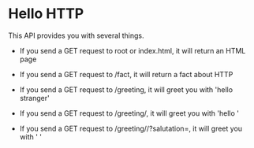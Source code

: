 # Hello HTTP

This API provides you with several things. 

- If you send a GET request to root or index.html, it will return an HTML page

- If you send a GET request to /fact, it will return a fact about HTTP

- If you send a GET request to /greeting, it will greet you with 'hello stranger'

- If you send a GET request to /greeting/<name>, it will greet you with 'hello <name>'

- If you send a GET request to /greeting/<name>/?salutation=<salutation>, it will greet you with '<salutation> <name>'